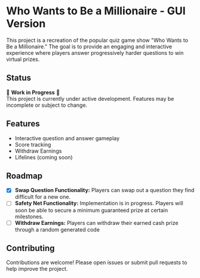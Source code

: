 # Who Wants to Be a Millionaire - GUI Version

This project is a recreation of the popular quiz game show "Who Wants to Be a Millionaire." The goal is to provide an engaging and interactive experience where players answer progressively harder questions to win virtual prizes.

## Status

🚧 **Work in Progress** 🚧  
This project is currently under active development. Features may be incomplete or subject to change.

## Features

- Interactive question and answer gameplay
- Score tracking
- Withdraw Earnings
- Lifelines (coming soon)

## Roadmap

- [x] **Swap Question Functionality:** Players can swap out a question they find difficult for a new one.
- [ ] **Safety Net Functionality:** Implementation is in progress. Players will soon be able to secure a minimum guaranteed prize at certain milestones.
- [ ] **Withdraw Earnings:** Players can withdraw their earned cash prize through a random generated code

## Contributing

Contributions are welcome! Please open issues or submit pull requests to help improve the project.
